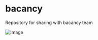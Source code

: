 # bacancy
Repository for sharing with bacancy team

![image](https://github.com/TerezaLic/bacancy/assets/34028623/9150aa78-ae82-4e4e-a2a9-c64a1acf747c)

